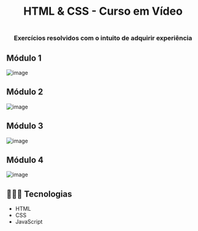 <h1 align="center"> HTML & CSS - Curso em Vídeo </h1>

<h3 align="center">
<br>Exercícios resolvidos com o intuito de adquirir experiência<br/>
</h3>

## Módulo 1
![image](https://github.com/marostegaf/HTML-CSS/assets/103620713/c3a2f603-3c00-443f-9c98-c5b7c0c6e97a)

## Módulo 2
![image](https://github.com/marostegaf/HTML-CSS/assets/103620713/ca2c75f0-1319-441a-90bb-2d409798b1e0)

## Módulo 3
![image](https://github.com/user-attachments/assets/952f987f-7619-4ec2-ba3e-a11babf8b4ad)

## Módulo 4
![image](https://github.com/user-attachments/assets/8743f68e-5826-412e-8c0b-575fb291588a)


## 🧑🏻‍💻 Tecnologias
- HTML
- CSS
- JavaScript
